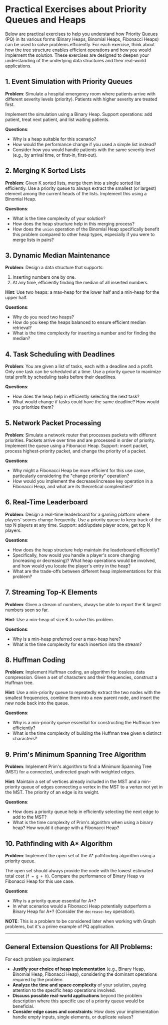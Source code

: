 # Practical Exercises about Priority Queues and Heaps

Below are practical exercises to help you understand how Priority Queues (PQ) in its various forms (Binary Heaps, Binomial Heaps, Fibonacci Heaps) can be used to solve problems efficiently. For each exercise, think about how the tree structure enables efficient operations and how you would implement the solution. These exercises are designed to deepen your understanding of the underlying data structures and their real-world applications.


## 1. Event Simulation with Priority Queues

**Problem**:
Simulate a hospital emergency room where patients arrive with different severity levels (priority). Patients with higher severity are treated first.

Implement the simulation using a Binary Heap.
Support operations: add patient, treat next patient, and list waiting patients.

**Questions**:
*   Why is a heap suitable for this scenario?
*   How would the performance change if you used a simple list instead?
*   Consider how you would handle patients with the same severity level (e.g., by arrival time, or first-in, first-out).

## 2. Merging K Sorted Lists

**Problem**:
Given K sorted lists, merge them into a single sorted list efficiently.
Use a priority queue to always extract the smallest (or largest) element among the current heads of the lists.
Implement this using a Binomial Heap.

**Questions**:
*   What is the time complexity of your solution?
*   How does the heap structure help in this merging process?
*   How does the `union` operation of the Binomial Heap specifically benefit this problem compared to other heap types, especially if you were to merge lists in pairs?

## 3. Dynamic Median Maintenance

**Problem**:
Design a data structure that supports:
1.  Inserting numbers one by one.
2.  At any time, efficiently finding the median of all inserted numbers.

**Hint**:
Use two heaps: a max-heap for the lower half and a min-heap for the upper half.

**Questions**:
*   Why do you need two heaps?
*   How do you keep the heaps balanced to ensure efficient median retrieval?
*   What is the time complexity for inserting a number and for finding the median?

## 4. Task Scheduling with Deadlines

**Problem**:
You are given a list of tasks, each with a deadline and a profit. Only one task can be scheduled at a time.
Use a priority queue to maximize total profit by scheduling tasks before their deadlines.

**Questions**:
*   How does the heap help in efficiently selecting the next task?
*   What would change if tasks could have the same deadline? How would you prioritize them?

## 5. Network Packet Processing

**Problem**:
Simulate a network router that processes packets with different priorities.
Packets arrive over time and are processed in order of priority.
Implement the queue using a Fibonacci Heap.
Support: insert packet, process highest-priority packet, and change the priority of a packet.

**Questions**:
*   Why might a Fibonacci Heap be more efficient for this use case, particularly considering the "change priority" operation?
*   How would you implement the decrease/increase key operation in a Fibonacci Heap, and what are its theoretical complexities?

## 6. Real-Time Leaderboard

**Problem**:
Design a real-time leaderboard for a gaming platform where players’ scores change frequently.
Use a priority queue to keep track of the top N players at any time.
Support: add/update player score, get top N players.

**Questions**:
*   How does the heap structure help maintain the leaderboard efficiently?
*   Specifically, how would you handle a player's score changing (increasing or decreasing)? What heap operations would be involved, and how would you locate the player's entry in the heap?
*   What are the trade-offs between different heap implementations for this problem?

## 7. Streaming Top-K Elements

**Problem**:
Given a stream of numbers, always be able to report the K largest numbers seen so far.

**Hint**:
Use a min-heap of size K to solve this problem.

**Questions**:
*   Why is a min-heap preferred over a max-heap here?
*   What is the time complexity for each insertion into the stream?

## 8. Huffman Coding

**Problem**:
Implement Huffman coding, an algorithm for lossless data compression. Given a set of characters and their frequencies, construct a Huffman tree.

**Hint**:
Use a min-priority queue to repeatedly extract the two nodes with the smallest frequencies, combine them into a new parent node, and insert the new node back into the queue.

**Questions**:
*   Why is a min-priority queue essential for constructing the Huffman tree efficiently?
*   What is the time complexity of building the Huffman tree given `N` distinct characters?

## 9. Prim's Minimum Spanning Tree Algorithm

**Problem**:
Implement Prim's algorithm to find a Minimum Spanning Tree (MST) for a connected, undirected graph with weighted edges.

**Hint**:
Maintain a set of vertices already included in the MST and a min-priority queue of edges connecting a vertex in the MST to a vertex not yet in the MST. The priority of an edge is its weight.

**Questions**:
*   How does a priority queue help in efficiently selecting the next edge to add to the MST?
*   What is the time complexity of Prim's algorithm when using a binary heap? How would it change with a Fibonacci Heap?

## 10. Pathfinding with A* Algorithm

**Problem**:
Implement the open set of the A* pathfinding algorithm using a priority queue.

The open set should always provide the node with the lowest estimated total cost (`f = g + h`).
Compare the performance of Binary Heap vs Fibonacci Heap for this use case.

**Questions**:
*   Why is a priority queue essential for A*?
*   In what scenarios would a Fibonacci Heap potentially outperform a Binary Heap for A*? (Consider the `decrease-key` operation).

**NOTE**: This is a problem to be considered later when working with Graph problems, but it's a prime example of PQ application.

---

## General Extension Questions for All Problems:

For each problem you implement:
*   **Justify your choice of heap implementation** (e.g., Binary Heap, Binomial Heap, Fibonacci Heap), considering the dominant operations required by the problem.
*   **Analyze the time and space complexity** of your solution, paying attention to the specific heap operations involved.
*   **Discuss possible real-world applications** beyond the problem description where this specific use of a priority queue would be beneficial.
*   **Consider edge cases and constraints**: How does your implementation handle empty inputs, single elements, or duplicate values?
